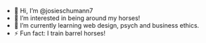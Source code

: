 - 👋 Hi, I’m @josieschumann7
- 👀 I’m interested in being around my horses!
- 🌱 I’m currently learning web design, psych and business ethics.
- ⚡ Fun fact: I train barrel horses!

<!---
josieschumann7/josieschumann7 is a ✨ special ✨ repository because its `README.md` (this file) appears on your GitHub profile.
You can click the Preview link to take a look at your changes.
--->
